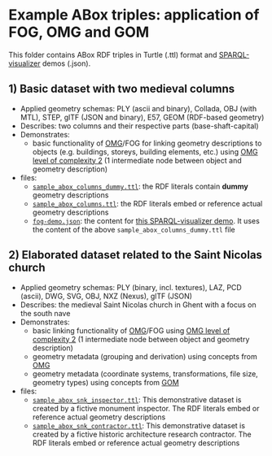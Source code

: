 # Example ABox triples: application of FOG, OMG and GOM

This folder contains ABox RDF triples in Turtle (.ttl) format and [SPARQL-visualizer](https://github.com/MadsHolten/sparql-visualizer) demos (.json).

## 1) Basic dataset with two medieval columns
- Applied geometry schemas: PLY (ascii and binary), Collada, OBJ (with MTL), STEP, glTF (JSON and binary), E57, GEOM (RDF-based geometry)
- Describes: two columns and their respective parts (base-shaft-capital)
- Demonstrates: 
    - basic functionality of [OMG](https://w3id.org/omg#)/FOG for linking geometry descriptions to objects (e.g. buildings, storeys, building elements, etc.) using [OMG level of complexity 2](https://w3id.org/omg#description) (1 intermediate node between object and geometry description)
- files:
    - [`sample_abox_columns_dummy.ttl`](https://github.com/mathib/fog-ontology/blob/master/examples/sample_abox_columns_dummy.ttl): the RDF literals contain **dummy** geometry descriptions
	- [`sample_abox_columns.ttl`](https://github.com/mathib/fog-ontology/blob/master/examples/sample_abox_columns.ttl): the RDF literals embed or reference actual geometry descriptions
	- [`fog-demo.json`](https://github.com/mathib/fog-ontology/blob/master/examples/fog-demo.json): the content for [this SPARQL-visualizer demo](https://madsholten.github.io/sparql-visualizer/?file=https://raw.githubusercontent.com/mathib/fog-ontology/master/examples/fog-demo.json). It uses the content of the above `sample_abox_columns_dummy.ttl` file
	
## 2) Elaborated dataset related to the Saint Nicolas church
- Applied geometry schemas: PLY (binary, incl. textures), LAZ, PCD (ascii), DWG, SVG, OBJ, NXZ (Nexus), glTF (JSON)
- Describes: the medieval Saint Nicolas church in Ghent with a focus on the south nave
- Demonstrates: 
    - basic linking functionality of [OMG](https://w3id.org/omg#)/FOG using [OMG level of complexity 2](https://w3id.org/omg#description) (1 intermediate node between object and geometry description)
	- geometry metadata (grouping and derivation) using concepts from [OMG](https://w3id.org/omg#)
	- geometry metadata (coordinate systems, transformations, file size, geometry types) using concepts from [GOM](https://w3id.org/gom#)
- files:
    - [`sample_abox_snk_inspector.ttl`](https://github.com/mathib/fog-ontology/blob/master/examples/sample_abox_snk_inspector.ttl): This demonstrative dataset is created by a fictive monument inspector. The RDF literals embed or reference actual geometry descriptions
	- [`sample_abox_snk_contractor.ttl`](https://github.com/mathib/fog-ontology/blob/master/examples/sample_abox_snk_contractor.ttl): This demonstrative dataset is created by a fictive historic architecture research contractor. The RDF literals embed or reference actual geometry descriptions
